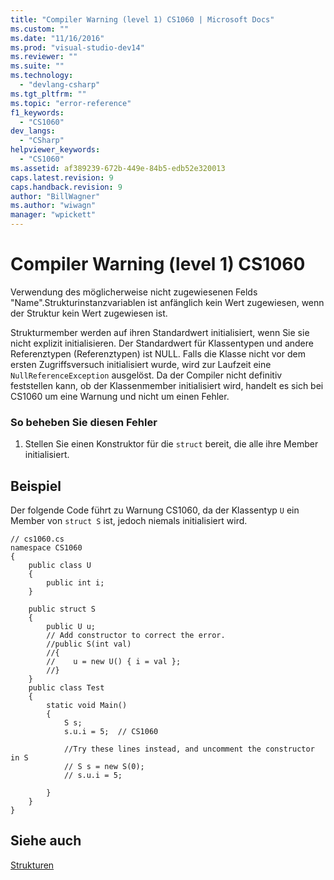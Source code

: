 ```yaml
---
title: "Compiler Warning (level 1) CS1060 | Microsoft Docs"
ms.custom: ""
ms.date: "11/16/2016"
ms.prod: "visual-studio-dev14"
ms.reviewer: ""
ms.suite: ""
ms.technology: 
  - "devlang-csharp"
ms.tgt_pltfrm: ""
ms.topic: "error-reference"
f1_keywords: 
  - "CS1060"
dev_langs: 
  - "CSharp"
helpviewer_keywords: 
  - "CS1060"
ms.assetid: af389239-672b-449e-84b5-edb52e320013
caps.latest.revision: 9
caps.handback.revision: 9
author: "BillWagner"
ms.author: "wiwagn"
manager: "wpickett"
---
```

# Compiler Warning (level 1) CS1060
Verwendung des möglicherweise nicht zugewiesenen Felds "Name".Strukturinstanzvariablen ist anfänglich kein Wert zugewiesen, wenn der Struktur kein Wert zugewiesen ist.  
  
 Strukturmember werden auf ihren Standardwert initialisiert, wenn Sie sie nicht explizit initialisieren.  Der Standardwert für Klassentypen und andere Referenztypen \(Referenztypen\) ist NULL.  Falls die Klasse nicht vor dem ersten Zugriffsversuch initialisiert wurde, wird zur Laufzeit eine `NullReferenceException` ausgelöst.  Da der Compiler nicht definitiv feststellen kann, ob der Klassenmember initialisiert wird, handelt es sich bei CS1060 um eine Warnung und nicht um einen Fehler.  
  
### So beheben Sie diesen Fehler  
  
1.  Stellen Sie einen Konstruktor für die `struct` bereit, die alle ihre Member initialisiert.  
  
## Beispiel  
 Der folgende Code führt zu Warnung CS1060, da der Klassentyp `U` ein Member von `struct S` ist, jedoch niemals initialisiert wird.  
  
```  
// cs1060.cs  
namespace CS1060  
{      
    public class U  
    {  
        public int i;  
    }  
  
    public struct S  
    {  
        public U u;  
        // Add constructor to correct the error.  
        //public S(int val)  
        //{  
        //    u = new U() { i = val };  
        //}  
    }  
    public class Test  
    {  
        static void Main()  
        {  
            S s;  
            s.u.i = 5;  // CS1060  
  
            //Try these lines instead, and uncomment the constructor in S  
            // S s = new S(0);  
            // s.u.i = 5;  
  
        }  
    }    
}  
```  
  
## Siehe auch  
 [Strukturen](../../../csharp/programming-guide/classes-and-structs/structs.md)
